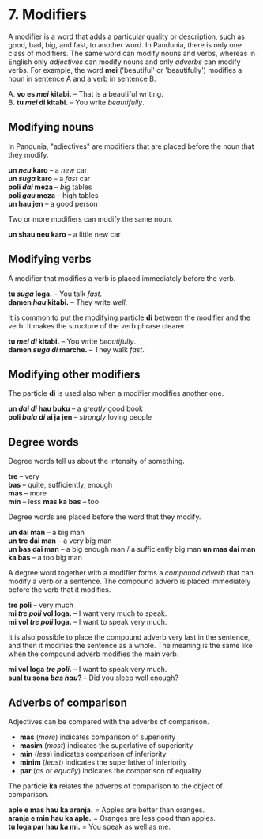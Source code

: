 
# 7. Modifiers

A modifier is a word that adds a particular quality or description,
such as good, bad, big, and fast, to another word.
In Pandunia, there is only one class of modifiers.
The same word can modify nouns and verbs,
whereas in English only _adjectives_ can modify nouns
and only _adverbs_ can modify verbs.
For example, the word
**mei**
('beautiful' or 'beautifully')
modifies a noun in sentence A
and a verb in sentence B.

A. **vo es _mei_ kitabi.**
– That is a beautiful writing.  
B. **tu _mei_ di kitabi.**
– You write _beautifully_.


## Modifying nouns

In Pandunia, "adjectives" are modifiers that are placed before the noun that they modify.

**un _neu_ karo**
– a _new_ car  
**un _suga_ karo**
– a _fast_ car  
**poli _dai_ meza**
– _big_ tables  
**poli _gau_ meza**
– high tables  
**un hau jen**
– a good person

Two or more modifiers can modify the same noun.

**un shau neu karo**
– a little new car


## Modifying verbs

A modifier that modifies a verb
is placed immediately before the verb.

**tu _suga_ loga.**
– You talk _fast_.  
**damen _hau_ kitabi.**
– They write _well_.

It is common to put the modifying particle
**di**
between the modifier and the verb.
It makes the structure of the verb phrase clearer.

**tu _mei di_ kitabi.**
– You write _beautifully_.  
**damen _suga di_ marche.**
– They walk _fast_.


## Modifying other modifiers

The particle
**di**
is used also when a modifier modifies another one.

**un _dai di_ hau buku**
– a _greatly_ good book  
**poli _bala di_ ai ja jen**
– _strongly_ loving people


## Degree words

Degree words tell us about the intensity of something.

**tre**
– very  
**bas**
– quite, sufficiently, enough  
**mas**
– more  
**min**
– less
**mas ka bas**
– too  

Degree words are placed before the word that they modify.

**un dai man**
– a big man  
**un tre dai man**
– a very big man  
**un bas dai man**
– a big enough man / a sufficiently big man
**un mas dai man ka bas**
– a too big man  

A degree word together with a modifier forms a _compound adverb_
that can modify a verb or a sentence.
The compound adverb is placed immediately before the verb that it modifies.

**tre poli**
– very much  
**mi _tre poli_ vol loga.**
– I want very much to speak.  
**mi vol _tre poli_ loga.**
– I want to speak very much.

It is also possible to place the compound adverb very last in the sentence,
and then it modifies the sentence as a whole.
The meaning is the same like when the compound adverb modifies the main verb.

**mi vol loga _tre poli_.**
– I want to speak very much.  
**sual tu sona _bas hau_?**
– Did you sleep well enough?


## Adverbs of comparison

Adjectives can be compared with the adverbs of comparison.

- **mas**
  (_more_) indicates comparison of superiority
- **masim**
  (_most_) indicates the superlative of superiority
- **min**
  (_less_) indicates comparison of inferiority
- **minim**
  (_least_) indicates the superlative of inferiority
- **par**
  (_as_ or _equally_) indicates the comparison of equality

The particle
**ka**
relates the adverbs of comparison to the object of comparison.

**aple e mas hau ka aranja.**
= Apples are better than oranges.  
**aranja e min hau ka aple.**
= Oranges are less good than apples.  
**tu loga par hau ka mi.**
= You speak as well as me.

